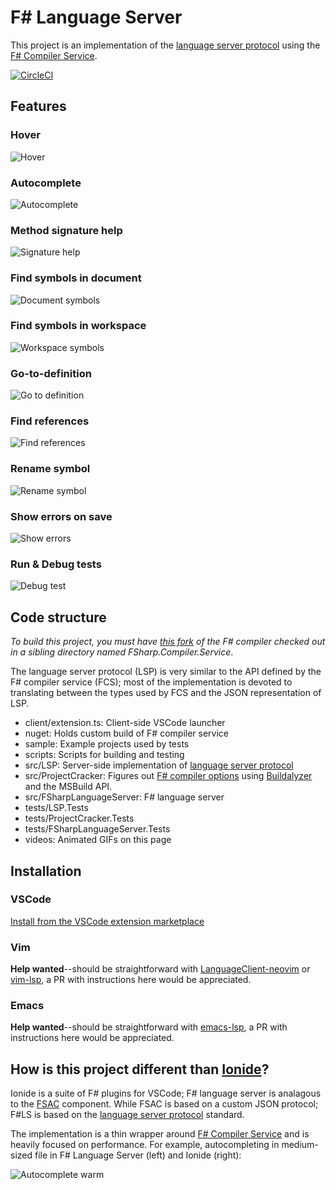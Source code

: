 # F# Language Server
This project is an implementation of the [language server protocol](https://microsoft.github.io/language-server-protocol/) using the [F# Compiler Service](https://fsharp.github.io/FSharp.Compiler.Service/).

[![CircleCI](https://circleci.com/gh/georgewfraser/fsharp-language-server.png)](https://circleci.com/gh/georgewfraser/fsharp-language-server)

## Features

### Hover
![Hover](videos/Hover.mov.gif)

### Autocomplete
![Autocomplete](videos/Autocomplete.mov.gif)

### Method signature help
![Signature help](videos/SignatureHelp.mov.gif)

### Find symbols in document
![Document symbols](videos/DocumentSymbols.mov.gif)

### Find symbols in workspace
![Workspace symbols](videos/WorkspaceSymbols.mov.gif)

### Go-to-definition
![Go to definition](videos/GoToDefinition.mov.gif)

### Find references
![Find references](videos/FindReferences.mov.gif)

### Rename symbol
![Rename symbol](videos/RenameSymbol.mov.gif)

### Show errors on save
![Show errors](videos/ShowErrors.mov.gif)

### Run & Debug tests
![Debug test](videos/DebugTest.mov.gif)

## Code structure
*To build this project, you must have [this fork](https://github.com/georgewfraser/FSharp.Compiler.Service) of the F# compiler checked out in a sibling directory named FSharp.Compiler.Service*.

The language server protocol (LSP) is very similar to the API defined by the F# compiler service (FCS); most of the implementation is devoted to translating between the types used by FCS and the JSON representation of LSP.

- client/extension.ts: Client-side VSCode launcher
- nuget: Holds custom build of F# compiler service
- sample: Example projects used by tests
- scripts: Scripts for building and testing
- src/LSP: Server-side implementation of [language server protocol](https://microsoft.github.io/language-server-protocol/specification)
- src/ProjectCracker: Figures out [F# compiler options](https://docs.microsoft.com/en-us/dotnet/fsharp/language-reference/compiler-options) using [Buildalyzer](https://github.com/daveaglick/Buildalyzer) and the MSBuild API.
- src/FSharpLanguageServer: F# language server
- tests/LSP.Tests
- tests/ProjectCracker.Tests
- tests/FSharpLanguageServer.Tests
- videos: Animated GIFs on this page

## Installation

### VSCode
[Install from the VSCode extension marketplace](https://marketplace.visualstudio.com/items?itemName=georgewfraser.fsharp-language-server)

### Vim
**Help wanted**--should be straightforward with [LanguageClient-neovim](https://github.com/autozimu/LanguageClient-neovim) or [vim-lsp](https://github.com/prabirshrestha/vim-lsp), a PR with instructions here would be appreciated.

### Emacs
**Help wanted**--should be straightforward with [emacs-lsp](https://github.com/emacs-lsp/lsp-mode), a PR with instructions here would be appreciated.

## How is this project different than [Ionide](https://github.com/ionide)?
Ionide is a suite of F# plugins for VSCode; F# language server is analagous to the [FSAC](https://github.com/fsharp/FsAutoComplete) component. While FSAC is based on a custom JSON protocol; F#LS is based on the [language server protocol](https://microsoft.github.io/language-server-protocol/specification) standard. 

The implementation is a thin wrapper around [F# Compiler Service](https://fsharp.github.io/FSharp.Compiler.Service/) and is heavily focused on performance. For example, autocompleting in medium-sized file in F# Language Server (left) and Ionide (right):

![Autocomplete warm](videos/LSP-vs-Ionide-Warm.gif)